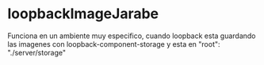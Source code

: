 # loopbackImageJarabe
Funciona en un ambiente muy especifico, cuando loopback esta guardando las imagenes con loopback-component-storage y esta en "root": "./server/storage"
